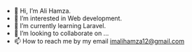 - 👋 Hi, I’m Ali Hamza.
- 👀 I’m interested in Web development.
- 🌱 I’m currently learning Laravel.
- 💞️ I’m looking to collaborate on ...
- 📫 How to reach me by my email imalihamza12@gmail.com
<!---
imAliHamza/imAliHamza is a ✨ special ✨ repository because its `README.md` (this file) appears on your GitHub profile.
You can click the Preview link to take a look at your changes.
--->
